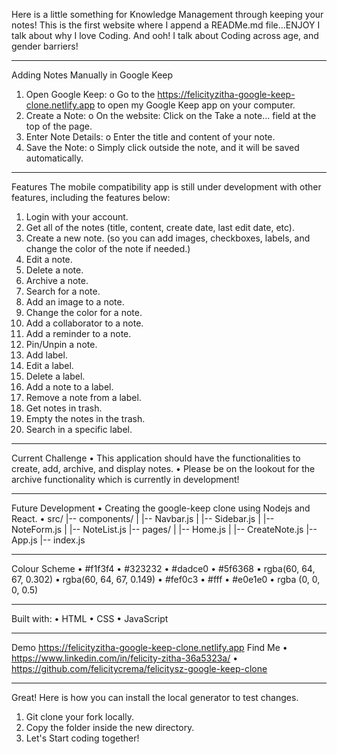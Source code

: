 
Here is a little something for Knowledge Management through keeping your notes!
This is the first website where I append a READMe.md file…ENJOY
I talk about why I love Coding.
And ooh! I talk about Coding across age, and gender barriers!
_______________________________________________________________________________________________________________
Adding Notes Manually in Google Keep
1.	Open Google Keep:
o	Go to the https://felicityzitha-google-keep-clone.netlify.app to open my Google Keep app on your computer. 
2.	Create a Note:
o	On the website: Click on the Take a note... field at the top of the page.
3.	Enter Note Details:
o	Enter the title and content of your note.
4.	Save the Note:
o	Simply click outside the note, and it will be saved automatically.
_________________________________________________________________________________________________________________
Features
The mobile compatibility app is still under development with other features, including the features below:
1.	 Login with your account.
2.	 Get all of the notes (title, content, create date, last edit date, etc).
3.	 Create a new note. (so you can add images, checkboxes, labels, and change the color of the note if needed.)
4.	 Edit a note.
5.	 Delete a note.
6.	 Archive a note.
7.	 Search for a note.
8.	 Add an image to a note.
9.	 Change the color for a note.
10.	 Add a collaborator to a note.
11.	 Add a reminder to a note.
12.	 Pin/Unpin a note.
13.	 Add label.
14.	 Edit a label.
15.	 Delete a label.
16.	 Add a note to a label.
17.	 Remove a note from a label.
18.	 Get notes in trash.
19.	 Empty the notes in the trash.
20.	 Search in a specific label.
___________________________________________________________________________________________________________________
Current Challenge
•	This application should have the functionalities to create, add, archive, and display notes.
•	Please be on the lookout for the archive functionality which is currently in development!
____________________________________________________________________________________________________________________
Future Development
•	Creating the google-keep clone using Nodejs and React. 
•	src/
|-- components/
|   |-- Navbar.js
|   |-- Sidebar.js
|   |-- NoteForm.js
|   |-- NoteList.js
|-- pages/
|   |-- Home.js
|   |-- CreateNote.js
|-- App.js
|-- index.js
___________________________________________________________________________________________________________________
Colour Scheme
•	#f1f3f4
•	#323232
•	#dadce0
•	#5f6368
•	rgba(60, 64, 67, 0.302)
•	rgba(60, 64, 67, 0.149)
•	#fef0c3
•	#fff
•	#e0e1e0
•	rgba (0, 0, 0, 0.5)
_____________________________________________________________________________________________________________________
Built with:
•	HTML
•	CSS
•	JavaScript
_____________________________________________________________________________________________________________________
Demo
https://felicityzitha-google-keep-clone.netlify.app 
Find Me
•	https://www.linkedin.com/in/felicity-zitha-36a5323a/ 
•	https://github.com/felicitycrema/felicitysz-google-keep-clone 
______________________________________________________________________________________________________________________
Great! Here is how you can install the local generator to test changes.
1.	Git clone your fork locally.
2.	Copy the folder inside the new directory.
3.	Let's Start coding together!

